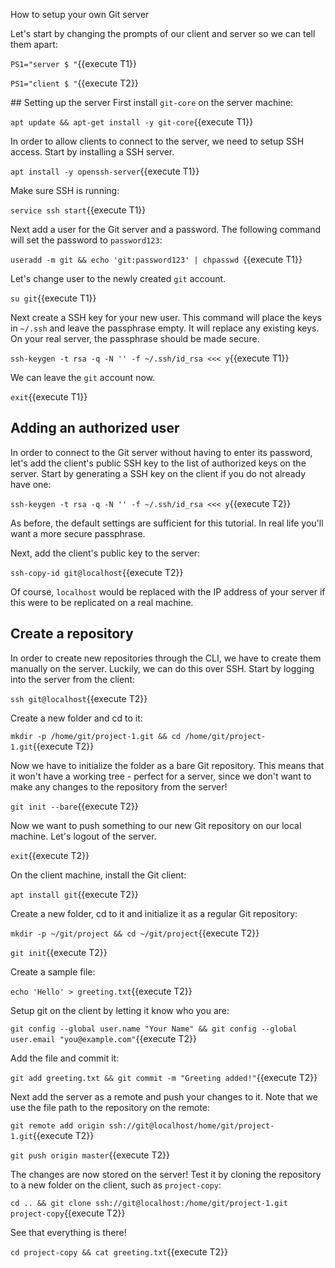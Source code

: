 

How to setup your own Git server

Let's start by changing the prompts of our client and server so we can tell them apart:

`PS1="server $ "`{{execute T1}}

`PS1="client $ "`{{execute T2}}

## Setting up the server
First install `git-core` on the server machine:

`apt update && apt-get install -y git-core`{{execute T1}}

In order to allow clients to connect to the server, we need to setup SSH access. Start by installing a SSH server.

`apt install -y openssh-server`{{execute T1}}

Make sure SSH is running: 

`service ssh start`{{execute T1}}

Next add a user for the Git server and a password. The following command will set the password to `password123`:

`useradd -m git && echo 'git:password123' | chpasswd `{{execute T1}}

Let's change user to the newly created `git` account.

`su git`{{execute T1}}

Next create a SSH key for your new user. This command will place the keys in `~/.ssh` and leave the passphrase empty. It will replace any existing keys. On your real server, the passphrase should be made secure.

`ssh-keygen -t rsa -q -N '' -f ~/.ssh/id_rsa <<< y`{{execute T1}}

We can leave the `git` account now.

`exit`{{execute T1}}

## Adding an authorized user
In order to connect to the Git server without having to enter its password, let's add the client's public SSH key to the list of authorized keys on the server. Start by generating a SSH key on the client if you do not already have one:

`ssh-keygen -t rsa -q -N '' -f ~/.ssh/id_rsa <<< y`{{execute T2}}

As before, the default settings are sufficient for this tutorial. In real life you'll want a more secure passphrase.

Next, add the client's public key to the server:

`ssh-copy-id git@localhost`{{execute T2}}

Of course, `localhost` would be replaced with the IP address of your server if this were to be replicated on a real machine.

## Create a repository
In order to create new repositories through the CLI, we have to create them manually on the server. Luckily, we can do this over SSH. Start by logging into the server from the client:

`ssh git@localhost`{{execute T2}}

Create a new folder and cd to it:

`mkdir -p /home/git/project-1.git && cd /home/git/project-1.git`{{execute T2}}

Now we have to initialize the folder as a bare Git repository. This means that it won't have a working tree - perfect for a server, since we don't want to make any changes to the repository from the server!

`git init --bare`{{execute T2}}

Now we want to push something to our new Git repository on our local machine. Let's logout of the server.

`exit`{{execute T2}}

On the client machine, install the Git client:

`apt install git`{{execute T2}}

Create a new folder, cd to it and initialize it as a regular Git repository:

`mkdir -p ~/git/project && cd ~/git/project`{{execute T2}}

`git init`{{execute T2}}

Create a sample file: 

`echo 'Hello' > greeting.txt`{{execute T2}}

Setup git on the client by letting it know who you are:

`git config --global user.name "Your Name" && git config --global user.email "you@example.com"`{{execute T2}}

Add the file and commit it:

`git add greeting.txt && git commit -m "Greeting added!"`{{execute T2}}

Next add the server as a remote and push your changes to it. Note that we use the file path to the repository on the remote:

`git remote add origin ssh://git@localhost/home/git/project-1.git`{{execute T2}}

`git push origin master`{{execute T2}}

The changes are now stored on the server! Test it by cloning the repository to a new folder on the client, such as `project-copy`:

`cd .. && git clone ssh://git@localhost:/home/git/project-1.git project-copy`{{execute T2}}

See that everything is there! 
 
`cd project-copy && cat greeting.txt`{{execute T2}}
